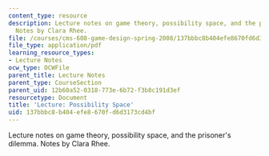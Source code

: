 ```yaml
---
content_type: resource
description: Lecture notes on game theory, possibility space, and the prisoner's dilemma.
  Notes by Clara Rhee.
file: /courses/cms-608-game-design-spring-2008/137bbbc8b404efe8670fd6d3173cd4bf_MITCMS_608s08_lec_notes21.pdf
file_type: application/pdf
learning_resource_types:
- Lecture Notes
ocw_type: OCWFile
parent_title: Lecture Notes
parent_type: CourseSection
parent_uid: 12b60a52-0318-773e-6b72-f3b8c191d3ef
resourcetype: Document
title: 'Lecture: Possibility Space'
uid: 137bbbc8-b404-efe8-670f-d6d3173cd4bf
---
```

Lecture notes on game theory, possibility space, and the prisoner's dilemma. Notes by Clara Rhee.

